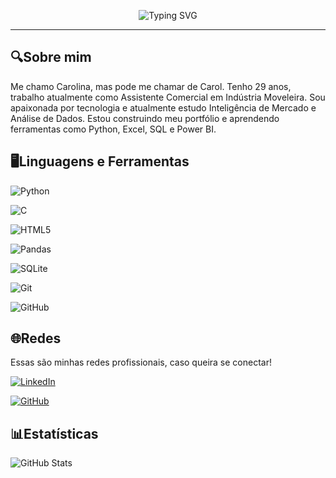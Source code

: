 <p align="center">
  <img src="https://readme-typing-svg.demolab.com?font=Roboto+Mono&size=21&pause=1500&color=800080&center=true&vCenter=true&width=500&lines=Ol%C3%A1%2C+pessoal%21;+Sou+a+Carol+|+Estou+iniciando+na+%C3%A1rea+de+dados+;+Bem-vindos+a+minha+conta+GitHub." alt="Typing SVG" />
</p>


---
## 🔍Sobre mim

Me chamo Carolina, mas pode me chamar de Carol.
Tenho 29 anos, trabalho atualmente como Assistente Comercial em Indústria Moveleira.
Sou apaixonada por tecnologia e atualmente estudo Inteligência de Mercado e Análise de Dados. Estou construindo meu portfólio e aprendendo ferramentas como Python, Excel, SQL e Power BI.

## 🖥️Linguagens e Ferramentas

![Python](https://img.shields.io/badge/python-fff?style=for-the-badge&logo=python&logoColor=ffdd54) 

![C](https://img.shields.io/badge/C-fff?style=for-the-badge&logo=c&logoColor=purple)

![HTML5](https://img.shields.io/badge/HTML5-fff?style=for-the-badge&logo=html5&logoColor=)

![Pandas](https://img.shields.io/badge/pandas-fff?style=for-the-badge&logo=pandas&logoColor=ffdd54) 

![SQLite](https://img.shields.io/badge/SQLite-white?style=for-the-badge&logo=sqlite&logoColor=07405E)

![Git](https://img.shields.io/badge/GIT-white?style=for-the-badge&logo=git&logoColor=)

![GitHub](https://img.shields.io/badge/GITHUB-white?style=for-the-badge&logo=github&logoColor=purple)

## 🌐Redes 
Essas são minhas redes profissionais, caso queira se conectar!

[![LinkedIn](https://img.shields.io/badge/LinkedIn-Carolina-800080?style=for-the-badge&logo=linkedin&logoColor=white)](https://www.linkedin.com/in/carolina-s-ribeiro-32269b259/)

[![GitHub](https://img.shields.io/badge/GitHub-Carolina-B57EDC?style=for-the-badge&logo=linkedin&logoColor=white)](https://github.com/Carolinasribeiro)

## 📊Estatísticas

![GitHub Stats](https://github-readme-stats.vercel.app/api?username=Carolinasribeiro&theme=transparent&bg_color=000&border_color=30A3DC&show_icons=true&icon_color=B57EDC&title_color=800080&text_color=FFF)
